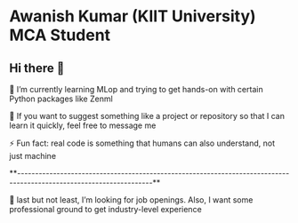 # Awanish Kumar (KIIT University) MCA Student
## Hi there 👋
<p>🌱 I’m currently learning MLop and trying to get hands-on with certain Python packages like Zenml</p>
<p>💬 If you want to suggest something like a project or repository so that I can learn it quickly, feel free to message me</p>
<p>⚡ Fun fact: real code is something that humans can also understand, not just machine</p>
**--------------------------------------------------------------------------------------------------------------------**

<p>🤔 last but not least, I’m looking for job openings. Also, I want some professional ground to get industry-level experience</p>
<!--
**itsme-Awanish/itsme-Awanish** is a ✨ _special_ ✨ repository because its `README.md` (this file) appears on your GitHub profile.

Here are some ideas to get you started:

- 🔭 I’m currently working on ...
- 🌱 I’m currently learning ...
- 👯 I’m looking to collaborate on ...
- 🤔 I’m looking for help with ...
- 💬 Ask me about ...
- 📫 How to reach me: ...
- 😄 Pronouns: ...
- ⚡ Fun fact: ...
-->
